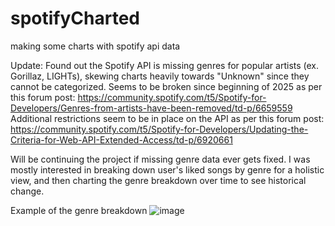 # spotifyCharted
making some charts with spotify api data

Update: Found out the Spotify API is missing genres for popular artists (ex. Gorillaz, LIGHTs), skewing charts heavily towards "Unknown" since they cannot be categorized.
Seems to be broken since beginning of 2025 as per this forum post: https://community.spotify.com/t5/Spotify-for-Developers/Genres-from-artists-have-been-removed/td-p/6659559
Additional restrictions seem to be in place on the API as per this forum post: https://community.spotify.com/t5/Spotify-for-Developers/Updating-the-Criteria-for-Web-API-Extended-Access/td-p/6920661

Will be continuing the project if missing genre data ever gets fixed. I was mostly interested in breaking down user's liked songs by genre for a holistic view, and then charting the genre breakdown over time to see historical change.


Example of the genre breakdown
![image](https://github.com/user-attachments/assets/bd4077c3-a361-4906-ace0-742fb7a87ee5)
